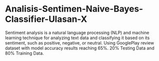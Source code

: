 # Analisis-Sentimen-Naive-Bayes-Classifier-Ulasan-X
Sentiment analysis is a natural language processing (NLP) and machine learning technique for analyzing text data and classifying it based on its sentiment, such as positive, negative, or neutral. Using GooglePlay review dataset with model accuracy results reaching 65%. 20% Testing Data and 80% Training Data.

